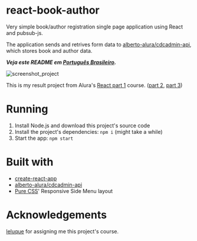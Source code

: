 # react-book-author
Very simple book/author registration single page application using React and pubsub-js.

The application sends and retrives form data to  [alberto-alura/cdcadmin-api](https://github.com/alberto-alura/cdcadmin-api), which stores book and author data.

***Veja este README em [Português Brasileiro](https://github.com/g-otn/react-book-author/blob/master/README.pt-BR.md).***

![screenshot_project](https://user-images.githubusercontent.com/44736064/63740825-f25f5a00-c868-11e9-806f-0d5468b136e7.png)


This is my result project from Alura's [React part 1](https://cursos.alura.com.br/course/react) course. ([part 2](https://github.com/g-otn/Instalura), [part 3]())

# Running
1. Install Node.js and download this project's source code
2. Install the project's dependencies: `npm i` (might take a while)
3. Start the app: `npm start`


# Built with
- [create-react-app](https://github.com/facebook/create-react-app/)
- [alberto-alura/cdcadmin-api](https://github.com/alberto-alura/cdcadmin-api)
- [Pure CSS](https://purecss.io)' Responsive Side Menu layout

# Acknowledgements
[leluque](https://github.com/leluque) for assigning me this project's course.
